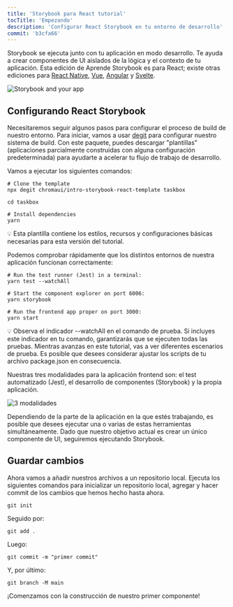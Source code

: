 ```yaml
---
title: 'Storybook para React tutorial'
tocTitle: 'Empezando'
description: 'Configurar React Storybook en tu entorno de desarrollo'
commit: 'b3cfa66'
---
```


Storybook se ejecuta junto con tu aplicación en modo desarrollo. Te ayuda a crear componentes de UI aislados de la lógica y el contexto de tu aplicación. Esta edición de Aprende Storybook es para React; existe otras ediciones para [React Native](/intro-to-storybook/react-native/es/get-started), [Vue](/intro-to-storybook/vue/es/get-started), [Angular](/intro-to-storybook/angular/es/get-started) y [Svelte](/intro-to-storybook/svelte/es/get-started).

![Storybook and your app](/intro-to-storybook/storybook-relationship.jpg)

## Configurando React Storybook

Necesitaremos seguir algunos pasos para configurar el proceso de build de nuestro entorno. Para iniciar, vamos a usar [degit](https://github.com/Rich-Harris/degit) para configurar nuestro sistema de build. Con este paquete, puedes descargar "plantillas" (aplicaciones parcialmente construidas con alguna configuración predeterminada) para ayudarte a acelerar tu flujo de trabajo de desarrollo.

Vamos a ejecutar los siguientes comandos:

```shell:clipboard=false
# Clone the template
npx degit chromaui/intro-storybook-react-template taskbox

cd taskbox

# Install dependencies
yarn
```

<div class="aside"> 
💡 Esta plantilla contiene los estilos, recursos y configuraciones básicas necesarias para esta versión del tutorial. 
</div>

Podemos comprobar rápidamente que los distintos entornos de nuestra aplicación funcionan correctamente:

```shell:clipboard=false
# Run the test runner (Jest) in a terminal:
yarn test --watchAll

# Start the component explorer on port 6006:
yarn storybook

# Run the frontend app proper on port 3000:
yarn start
```

<div class="aside"> 
💡 Observa el indicador --watchAll en el comando de prueba. Si incluyes este indicador en tu comando, garantizarás que se ejecuten todas las pruebas. Mientras avanzas en este tutorial, vas a ver diferentes escenarios de prueba. Es posible que desees considerar ajustar los scripts de tu archivo package.json en consecuencia.
</div>

Nuestras tres modalidades para la aplicación frontend son: el test automatizado (Jest), el desarrollo de componentes (Storybook) y la propia aplicación.

![3 modalidades](/intro-to-storybook/app-three-modalities.png)

Dependiendo de la parte de la aplicación en la que estés trabajando, es posible que desees ejecutar una o varias de estas herramientas simultáneamente. Dado que nuestro objetivo actual es crear un único componente de UI, seguiremos ejecutando Storybook.

## Guardar cambios

Ahora vamos a añadir nuestros archivos a un repositorio local. Ejecuta los siguientes comandos para inicializar un repositorio local, agregar y hacer commit de los cambios que hemos hecho hasta ahora.

```shell
git init
```

Seguido por:

```shell
git add .
```

Luego:

```shell
git commit -m "primer commit"
```

Y, por último:

```shell
git branch -M main
```

¡Comenzamos con la construcción de nuestro primer componente!
